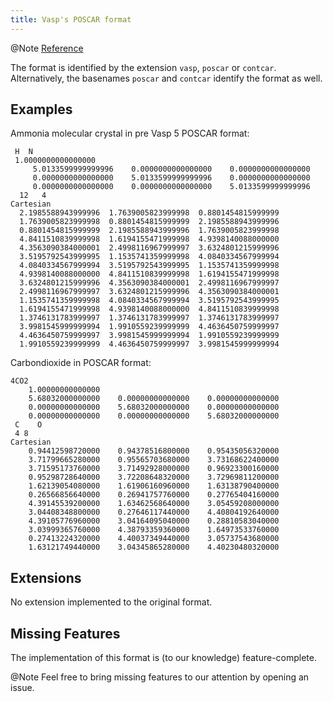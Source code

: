 ```yaml
---
title: Vasp's POSCAR format
---
```


@Note [Reference](https://www.vasp.at/wiki/index.php/POSCAR)

The format is identified by the extension ``vasp``, ``poscar`` or ``contcar``.
Alternatively, the basenames ``poscar`` and ``contcar`` identify the format as well.

## Examples

Ammonia molecular crystal in pre Vasp 5 POSCAR format:

```text
 H  N 
 1.0000000000000000
     5.0133599999999996    0.0000000000000000    0.0000000000000000
     0.0000000000000000    5.0133599999999996    0.0000000000000000
     0.0000000000000000    0.0000000000000000    5.0133599999999996
  12   4
Cartesian
  2.1985588943999996  1.7639005823999998  0.8801454815999999
  1.7639005823999998  0.8801454815999999  2.1985588943999996
  0.8801454815999999  2.1985588943999996  1.7639005823999998
  4.8411510839999998  1.6194155471999998  4.9398140088000000
  4.3563090384000001  2.4998116967999997  3.6324801215999996
  3.5195792543999995  1.1535741359999998  4.0840334567999994
  4.0840334567999994  3.5195792543999995  1.1535741359999998
  4.9398140088000000  4.8411510839999998  1.6194155471999998
  3.6324801215999996  4.3563090384000001  2.4998116967999997
  2.4998116967999997  3.6324801215999996  4.3563090384000001
  1.1535741359999998  4.0840334567999994  3.5195792543999995
  1.6194155471999998  4.9398140088000000  4.8411510839999998
  1.3746131783999997  1.3746131783999997  1.3746131783999997
  3.9981545999999994  1.9910559239999999  4.4636450759999997
  4.4636450759999997  3.9981545999999994  1.9910559239999999
  1.9910559239999999  4.4636450759999997  3.9981545999999994
```

Carbondioxide in POSCAR format:

```text
4CO2
    1.00000000000000
    5.68032000000000    0.00000000000000    0.00000000000000
    0.00000000000000    5.68032000000000    0.00000000000000
    0.00000000000000    0.00000000000000    5.68032000000000
 C    O   
 4 8
Cartesian
    0.94412598720000    0.94378516800000    0.95435056320000
    3.71799665280000    0.95565703680000    3.73168622400000
    3.71595173760000    3.71492928000000    0.96923300160000
    0.95298728640000    3.72208648320000    3.72969811200000
    1.62139054080000    1.61906160960000    1.63138790400000
    0.26566856640000    0.26941757760000    0.27765404160000
    4.39145539200000    1.63462568640000    3.05459208000000
    3.04408348800000    0.27646117440000    4.40804192640000
    4.39105776960000    3.04164095040000    0.28810583040000
    3.03999365760000    4.38793359360000    1.64973533760000
    0.27413224320000    4.40037349440000    3.05737543680000
    1.63121749440000    3.04345865280000    4.40230480320000
```

## Extensions

No extension implemented to the original format.

## Missing Features

The implementation of this format is (to our knowledge) feature-complete.

@Note Feel free to bring missing features to our attention by opening an issue.
